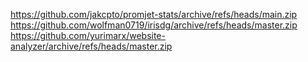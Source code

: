 https://github.com/jakcpto/promjet-stats/archive/refs/heads/main.zip
https://github.com/wolfman0719/irisdg/archive/refs/heads/master.zip
https://github.com/yurimarx/website-analyzer/archive/refs/heads/master.zip
